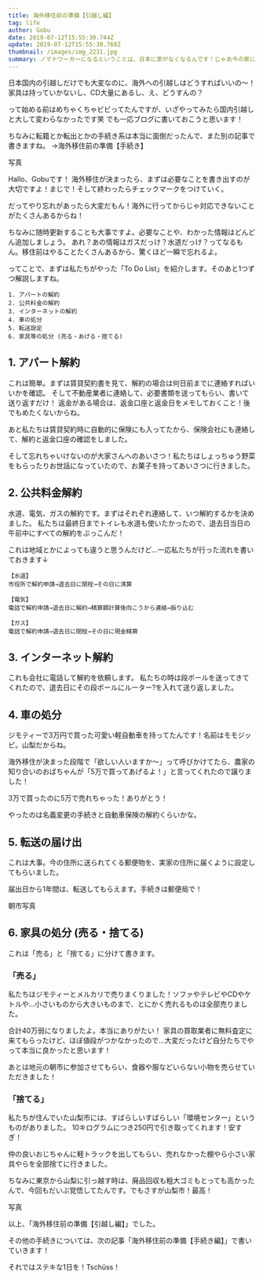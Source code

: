 ```yaml
---
title: 海外移住前の準備【引越し編】
tag: life
author: Gobu
date: 2019-07-12T15:55:30.744Z
update: 2019-07-12T15:55:30.768Z
thumbnail: /images/img_2231.jpg
summary: ノマドワーカーになるということは、日本に家がなくなるんです！じゃあ今の家にあるものはどうするの？手続きは？
---
```

日本国内の引越しだけでも大変なのに、海外への引越しはどうすればいいの〜！
家具は持っていかないし、CD大量にあるし、え、どうすんの？

って始める前はめちゃくちゃビビってたんですが、いざやってみたら国内引越しと大して変わらなかったです笑
でも一応ブログに書いておこうと思います！

ちなみに転籍とか転出とかの手続き系は本当に面倒だったんで、また別の記事で書きますね。
→海外移住前の準備【手続き】

写真

Hallo、Gobuです！
海外移住が決まったら、まずは必要なことを書き出すのが大切ですよ！まじで！そして終わったらチェックマークをつけていく。

だってやり忘れがあったら大変だもん！海外に行ってからじゃ対応できないことがたくさんあるからね！

ちなみに随時更新することも大事ですよ。必要なことや、わかった情報はどんどん追加しましょう。
あれ？あの情報はガスだっけ？水道だっけ？ってなるもん。移住前はやることたくさんあるから、驚くほど一瞬で忘れるよ。

ってことで、まずは私たちがやった「To Do List」を紹介します。そのあと1つずつ解説しますね。

```
1. アパートの解約
2. 公共料金の解約
3. インターネットの解約
4. 車の処分
5. 転送設定
6. 家具等の処分 (売る・あげる・捨てる)
```

## 1. アパート解約
これは簡単。まずは賃貸契約書を見て、解約の場合は何日前までに連絡すればいいかを確認。
そして不動産業者に連絡して、必要書類を送ってもらい、書いて送り返すだけ！
返金がある場合は、返金口座と返金日をメモしておくこと！後でもめたくないからね。

あと私たちは賃貸契約時に自動的に保険にも入ってたから、保険会社にも連絡して、解約と返金口座の確認をしました。

そして忘れちゃいけないのが大家さんへのあいさつ！私たちはしょっちゅう野菜をもらったりお世話になっていたので、お菓子を持ってあいさつに行きました。

## 2. 公共料金解約
水道、電気、ガスの解約です。まずはそれぞれ連絡して、いつ解約するかを決めました。
私たちは最終日までトイレも水道も使いたかったので、退去日当日の午前中にすべての解約をぶっこんだ！

これは地域とかによっても違うと思うんだけど…一応私たちが行った流れを書いておきます↓

```
【水道】
市役所で解約申請→退去日に閉栓→その日に清算

【電気】
電話で解約申請→退去日に解約→精算額計算後向こうから連絡→振り込む

【ガス】
電話で解約申請→退去日に閉栓→その日に現金精算
```

## 3. インターネット解約
これも会社に電話して解約を依頼します。
私たちの時は段ボールを送ってきてくれたので、退去日にその段ボールにルーター?を入れて送り返しました。

## 4. 車の処分
ジモティーで3万円で買った可愛い軽自動車を持ってたんです！名前はモモジッピ。山梨だからね。

海外移住が決まった段階で「欲しい人いますか〜」って呼びかけてたら、農家の知り合いのおばちゃんが「5万で買ってあげるよ！」と言ってくれたので譲りました！

3万で買ったのに5万で売れちゃった！ありがとう！

やったのは名義変更の手続きと自動車保険の解約くらいかな。

## 5. 転送の届け出
これは大事。今の住所に送られてくる郵便物を、実家の住所に届くように設定してもらいました。

届出日から1年間は、転送してもらえます。手続きは郵便局で！

朝市写真

## 6. 家具の処分 (売る・捨てる)
これは「売る」と「捨てる」に分けて書きます。

### 「売る」
私たちはジモティーとメルカリで売りまくりました！ソファやテレビやCDやケトルや…小さいものから大きいものまで、とにかく売れるものは全部売りました。

合計40万弱になりましたよ。本当にありがたい！
家具の買取業者に無料査定に来てもらったけど、ほぼ値段がつかなかったので…大変だったけど自分たちでやって本当に良かったと思います！

あとは地元の朝市に参加させてもらい、食器や服などいらない小物を売らせていただきました！

### 「捨てる」
私たちが住んでいた山梨市には、すばらしいすばらしい「環境センター」というものがありました。
10キログラムにつき250円で引き取ってくれます！安すぎ！

仲の良いおじちゃんに軽トラックを出してもらい、売れなかった棚やら小さい家具やらを全部捨てに行きました。

ちなみに東京から山梨に引っ越す時は、廃品回収も粗大ゴミもとっても高かったんで、今回もだいぶ覚悟してたんです。でもさすが山梨市！最高！

写真


以上、「海外移住前の準備【引越し編】」でした。

その他の手続きについては、次の記事「海外移住前の準備【手続き編】」で書いていきます！

それではステキな1日を！Tschüss！
